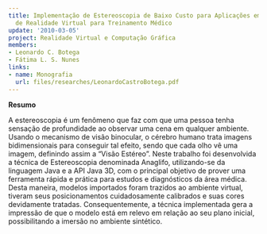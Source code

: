 ```yaml
---
title: Implementação de Estereoscopia de Baixo Custo para Aplicações em Ferramentas
  de Realidade Virtual para Treinamento Médico
update: '2010-03-05'
project: Realidade Virtual e Computação Gráfica
members:
- Leonardo C. Botega
- Fátima L. S. Nunes
links:
- name: Monografia
  url: files/researches/LeonardoCastroBotega.pdf
---
```


**Resumo**

A estereoscopia é um fenômeno que faz com que uma pessoa tenha sensação de profundidade ao observar uma cena em qualquer ambiente. Usando o mecanismo de visão binocular, o cérebro humano trata imagens bidimensionais para conseguir tal efeito, sendo que cada olho vê uma imagem, definindo assim a “Visão Estéreo”. Neste trabalho foi desenvolvida a técnica de Estereoscopia denominada Anaglifo, utilizando-se da linguagem Java e a API Java 3D, com o principal objetivo de prover uma ferramenta rápida e prática para estudos e diagnósticos da área médica. Desta maneira, modelos importados foram trazidos ao ambiente virtual, tiveram seus posicionamentos cuidadosamente calibrados e suas cores devidamente tratadas. Consequentemente, a técnica implementada gera a impressão de que o modelo está em relevo em relação ao seu plano inicial, possibilitando a imersão no ambiente sintético.

